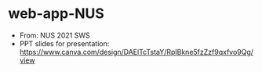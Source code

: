 # web-app-NUS
 
- From: NUS 2021 SWS
- PPT slides for presentation: https://www.canva.com/design/DAElTcTstaY/RpIBkne5fzZzf9qxfvo9Qg/view
